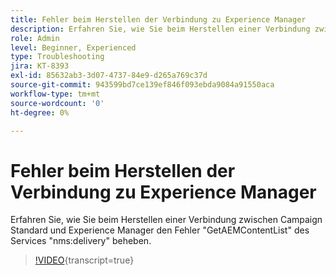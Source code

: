 ```yaml
---
title: Fehler beim Herstellen der Verbindung zu Experience Manager
description: Erfahren Sie, wie Sie beim Herstellen einer Verbindung zwischen Campaign Standard und Experience Manager den Fehler "GetAEMContentList" des Services "nms:delivery" beheben.
role: Admin
level: Beginner, Experienced
type: Troubleshooting
jira: KT-8393
exl-id: 85632ab3-3d07-4737-84e9-d265a769c37d
source-git-commit: 943599bd7ce139ef846f093ebda9084a91550aca
workflow-type: tm+mt
source-wordcount: '0'
ht-degree: 0%

---
```


# Fehler beim Herstellen der Verbindung zu Experience Manager

Erfahren Sie, wie Sie beim Herstellen einer Verbindung zwischen Campaign Standard und Experience Manager den Fehler &quot;GetAEMContentList&quot; des Services &quot;nms:delivery&quot; beheben.

>[!VIDEO](https://video.tv.adobe.com/v/335897?learn=on){transcript=true}
